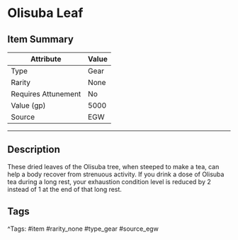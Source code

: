 # Olisuba Leaf

## Item Summary

| Attribute            | Value                        |
|----------------------|------------------------------|
| Type                 | Gear |
| Rarity               | None             |
| Requires Attunement  | No                |
| Value (gp)           | 5000    |
| Source               | EGW |

---

## Description

These dried leaves of the Olisuba tree, when steeped to make a tea, can help a body recover from strenuous activity. If you drink a dose of Olisuba tea during a long rest, your exhaustion condition level is reduced by 2 instead of 1 at the end of that long rest.

## Tags

^Tags: #item #rarity_none #type_gear #source_egw